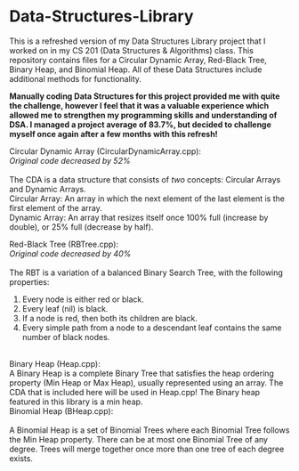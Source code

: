 # Data-Structures-Library
This is a refreshed version of my Data Structures Library project that I worked on in my CS 201 (Data Structures & Algorithms) class. This repository contains files for a Circular Dynamic Array, Red-Black Tree, Binary Heap, and Binomial Heap. All of these Data Structures include additional methods for functionality.

**Manually coding Data Structures for this project provided me with quite the challenge, however I feel that it was a valuable experience which allowed me to strengthen my programming skills and understanding of DSA. I managed a project average of 83.7%, but decided to challenge myself once again after a few months with this refresh!**

Circular Dynamic Array (CircularDynamicArray.cpp): <br />
_Original code decreased by 52%_ <br />
<br />
The CDA is a data structure that consists of _two_ concepts: Circular Arrays and Dynamic Arrays. <br />
  Circular Array: An array in which the next element of the last element is the first element of the array. <br />
  Dynamic Array: An array that resizes itself once 100% full (increase by double), or 25% full (decrease by half). <br />

Red-Black Tree (RBTree.cpp):<br />
_Original code decreased by 40%_<br />
<br />
The RBT is a variation of a balanced Binary Search Tree, with the following properties:<br />
  1. Every node is either red or black.
  2. Every leaf (nil) is black.
  3. If a node is red, then both its children are black.
  4. Every simple path from a node to a descendant leaf contains the same number of black nodes.
<br />
Binary Heap (Heap.cpp):<br />
A Binary Heap is a complete Binary Tree that satisfies the heap ordering property (Min Heap or Max Heap), usually represented using an array. The CDA that is included here will be used in Heap.cpp! The Binary heap featured in this library is a min heap.
<br />
Binomial Heap (BHeap.cpp):<br />
<br />
A Binomial Heap is a set of Binomial Trees where each Binomial Tree follows the Min Heap property. There can be at most one Binomial Tree of any degree. Trees will merge together once more than one tree of each degree exists.
